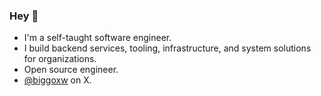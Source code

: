 ### Hey 👋
- I'm a self-taught software engineer.
- I build backend services, tooling, infrastructure, and system solutions for organizations.
- Open source engineer.
- <a href="https://x.com/biggoxw">@biggoxw</a> on X.

